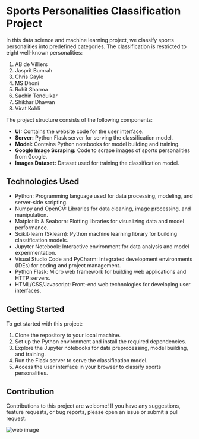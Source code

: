 <!DOCTYPE html>
<html lang="en">
<head>
  <meta charset="UTF-8">
  <meta name="viewport" content="width=device-width, initial-scale=1.0">
</head>
<body>
  <h1>Sports Personalities Classification Project</h1>

  <p>In this data science and machine learning project, we classify sports personalities into predefined categories. The classification is restricted to eight well-known personalities:</p>

  <ol>
    <li>AB de Villiers</li>
    <li>Jasprit Bumrah</li>
    <li>Chris Gayle</li>
    <li>MS Dhoni</li>
    <li>Rohit Sharma</li>
    <li>Sachin Tendulkar</li>
    <li>Shikhar Dhawan</li>
    <li>Virat Kohli</li>
  </ol>

  <p>The project structure consists of the following components:</p>

  <ul>
    <li><strong>UI:</strong> Contains the website code for the user interface.</li>
    <li><strong>Server:</strong> Python Flask server for serving the classification model.</li>
    <li><strong>Model:</strong> Contains Python notebooks for model building and training.</li>
    <li><strong>Google Image Scraping:</strong> Code to scrape images of sports personalities from Google.</li>
    <li><strong>Images Dataset:</strong> Dataset used for training the classification model.</li>
  </ul>

  <h2>Technologies Used</h2>

  <ul>
    <li>Python: Programming language used for data processing, modeling, and server-side scripting.</li>
    <li>Numpy and OpenCV: Libraries for data cleaning, image processing, and manipulation.</li>
    <li>Matplotlib & Seaborn: Plotting libraries for visualizing data and model performance.</li>
    <li>Scikit-learn (Sklearn): Python machine learning library for building classification models.</li>
    <li>Jupyter Notebook: Interactive environment for data analysis and model experimentation.</li>
    <li>Visual Studio Code and PyCharm: Integrated development environments (IDEs) for coding and project management.</li>
    <li>Python Flask: Micro web framework for building web applications and HTTP servers.</li>
    <li>HTML/CSS/Javascript: Front-end web technologies for developing user interfaces.</li>
  </ul>

  <h2>Getting Started</h2>

  <p>To get started with this project:</p>
  <ol>
    <li>Clone the repository to your local machine.</li>
    <li>Set up the Python environment and install the required dependencies.</li>
    <li>Explore the Jupyter notebooks for data preprocessing, model building, and training.</li>
    <li>Run the Flask server to serve the classification model.</li>
    <li>Access the user interface in your browser to classify sports personalities.</li>
  </ol>

  <h2>Contribution</h2>

  <p>Contributions to this project are welcome! If you have any suggestions, feature requests, or bug reports, please open an issue or submit a pull request.</p>
</body>
</html>

![web image](https://github.com/AreenJain/SportsPlayerFaceRecognition/assets/132453646/f7342ec8-e558-457f-8b2a-d800229f3385)

